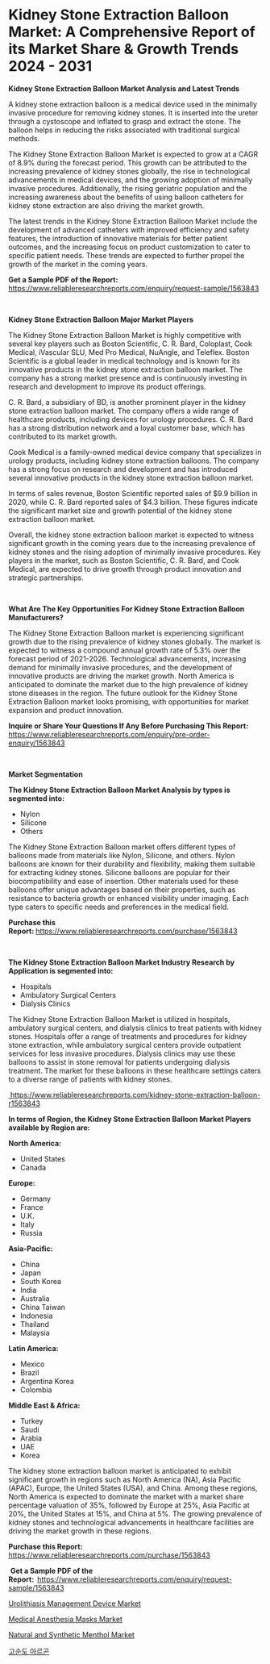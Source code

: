 <p><h1>Kidney Stone Extraction Balloon Market: A Comprehensive Report of its Market Share & Growth Trends 2024 - 2031</h1></p><p><strong>Kidney Stone Extraction Balloon Market Analysis and Latest Trends</strong></p>
<p><p>A kidney stone extraction balloon is a medical device used in the minimally invasive procedure for removing kidney stones. It is inserted into the ureter through a cystoscope and inflated to grasp and extract the stone. The balloon helps in reducing the risks associated with traditional surgical methods.</p><p>The Kidney Stone Extraction Balloon Market is expected to grow at a CAGR of 8.9% during the forecast period. This growth can be attributed to the increasing prevalence of kidney stones globally, the rise in technological advancements in medical devices, and the growing adoption of minimally invasive procedures. Additionally, the rising geriatric population and the increasing awareness about the benefits of using balloon catheters for kidney stone extraction are also driving the market growth.</p><p>The latest trends in the Kidney Stone Extraction Balloon Market include the development of advanced catheters with improved efficiency and safety features, the introduction of innovative materials for better patient outcomes, and the increasing focus on product customization to cater to specific patient needs. These trends are expected to further propel the growth of the market in the coming years.</p></p>
<p><strong>Get a Sample PDF of the Report:&nbsp;</strong> <a href="https://www.reliableresearchreports.com/enquiry/request-sample/1563843">https://www.reliableresearchreports.com/enquiry/request-sample/1563843</a></p>
<p>&nbsp;</p>
<p><strong>Kidney Stone Extraction Balloon Major Market Players</strong></p>
<p><p>The Kidney Stone Extraction Balloon Market is highly competitive with several key players such as Boston Scientific, C. R. Bard, Coloplast, Cook Medical, iVascular SLU, Med Pro Medical, NuAngle, and Teleflex. Boston Scientific is a global leader in medical technology and is known for its innovative products in the kidney stone extraction balloon market. The company has a strong market presence and is continuously investing in research and development to improve its product offerings.</p><p>C. R. Bard, a subsidiary of BD, is another prominent player in the kidney stone extraction balloon market. The company offers a wide range of healthcare products, including devices for urology procedures. C. R. Bard has a strong distribution network and a loyal customer base, which has contributed to its market growth.</p><p>Cook Medical is a family-owned medical device company that specializes in urology products, including kidney stone extraction balloons. The company has a strong focus on research and development and has introduced several innovative products in the kidney stone extraction balloon market.</p><p>In terms of sales revenue, Boston Scientific reported sales of $9.9 billion in 2020, while C. R. Bard reported sales of $4.3 billion. These figures indicate the significant market size and growth potential of the kidney stone extraction balloon market.</p><p>Overall, the kidney stone extraction balloon market is expected to witness significant growth in the coming years due to the increasing prevalence of kidney stones and the rising adoption of minimally invasive procedures. Key players in the market, such as Boston Scientific, C. R. Bard, and Cook Medical, are expected to drive growth through product innovation and strategic partnerships.</p></p>
<p>&nbsp;</p>
<p><strong>What Are The Key Opportunities For Kidney Stone Extraction Balloon Manufacturers?</strong></p>
<p><p>The Kidney Stone Extraction Balloon market is experiencing significant growth due to the rising prevalence of kidney stones globally. The market is expected to witness a compound annual growth rate of 5.3% over the forecast period of 2021-2026. Technological advancements, increasing demand for minimally invasive procedures, and the development of innovative products are driving the market growth. North America is anticipated to dominate the market due to the high prevalence of kidney stone diseases in the region. The future outlook for the Kidney Stone Extraction Balloon market looks promising, with opportunities for market expansion and product innovation.</p></p>
<p><strong>Inquire or Share Your Questions If Any Before Purchasing This Report:</strong> <a href="https://www.reliableresearchreports.com/enquiry/pre-order-enquiry/1563843">https://www.reliableresearchreports.com/enquiry/pre-order-enquiry/1563843</a></p>
<p>&nbsp;</p>
<p><strong>Market Segmentation</strong></p>
<p><strong>The Kidney Stone Extraction Balloon Market Analysis by types is segmented into:</strong></p>
<p><ul><li>Nylon</li><li>Silicone</li><li>Others</li></ul></p>
<p><p>The Kidney Stone Extraction Balloon market offers different types of balloons made from materials like Nylon, Silicone, and others. Nylon balloons are known for their durability and flexibility, making them suitable for extracting kidney stones. Silicone balloons are popular for their biocompatibility and ease of insertion. Other materials used for these balloons offer unique advantages based on their properties, such as resistance to bacteria growth or enhanced visibility under imaging. Each type caters to specific needs and preferences in the medical field.</p></p>
<p><strong>Purchase this Report:&nbsp;</strong><a href="https://www.reliableresearchreports.com/purchase/1563843">https://www.reliableresearchreports.com/purchase/1563843</a></p>
<p>&nbsp;</p>
<p><strong>The Kidney Stone Extraction Balloon Market Industry Research by Application is segmented into:</strong></p>
<p><ul><li>Hospitals</li><li>Ambulatory Surgical Centers</li><li>Dialysis Clinics</li></ul></p>
<p><p>The Kidney Stone Extraction Balloon Market is utilized in hospitals, ambulatory surgical centers, and dialysis clinics to treat patients with kidney stones. Hospitals offer a range of treatments and procedures for kidney stone extraction, while ambulatory surgical centers provide outpatient services for less invasive procedures. Dialysis clinics may use these balloons to assist in stone removal for patients undergoing dialysis treatment. The market for these balloons in these healthcare settings caters to a diverse range of patients with kidney stones.</p></p>
<p><a href="https://www.reliableresearchreports.com/kidney-stone-extraction-balloon-r1563843">&nbsp;https://www.reliableresearchreports.com/kidney-stone-extraction-balloon-r1563843</a></p>
<p><strong>In terms of Region, the Kidney Stone Extraction Balloon Market Players available by Region are:</strong></p>
<p>
    <p> <strong> North America: </strong>
        <ul>
            <li>United States</li>
            <li>Canada</li>
        </ul>
        </p> 
    <p> <strong> Europe: </strong>
        <ul>
            <li>Germany</li>
            <li>France</li>
            <li>U.K.</li>
            <li>Italy</li>
            <li>Russia</li>
        </ul>
        </p> 
    <p> <strong> Asia-Pacific: </strong>
        <ul>
            <li>China</li>
            <li>Japan</li>
            <li>South Korea</li>
            <li>India</li>
            <li>Australia</li>
            <li>China Taiwan</li>
            <li>Indonesia</li>
            <li>Thailand</li>
            <li>Malaysia</li>
        </ul>
        </p> 
    <p> <strong> Latin America: </strong>
        <ul>
            <li>Mexico</li>
            <li>Brazil</li>
            <li>Argentina Korea</li>
            <li>Colombia</li>
        </ul>
        </p> 
    <p> <strong> Middle East & Africa: </strong>
        <ul>
            <li>Turkey</li>
            <li>Saudi</li>
            <li>Arabia</li>
            <li>UAE</li>
            <li>Korea</li>
        </ul>
    </p>
    </p>
<p><p>The kidney stone extraction balloon market is anticipated to exhibit significant growth in regions such as North America (NA), Asia Pacific (APAC), Europe, the United States (USA), and China. Among these regions, North America is expected to dominate the market with a market share percentage valuation of 35%, followed by Europe at 25%, Asia Pacific at 20%, the United States at 15%, and China at 5%. The growing prevalence of kidney stones and technological advancements in healthcare facilities are driving the market growth in these regions.</p></p>
<p><strong>Purchase this Report: </strong><a href="https://www.reliableresearchreports.com/purchase/1563843">https://www.reliableresearchreports.com/purchase/1563843</a></p>
<p>&nbsp;<strong>Get a Sample PDF of the Report:&nbsp;&nbsp;</strong><a href="https://www.reliableresearchreports.com/enquiry/request-sample/1563843">https://www.reliableresearchreports.com/enquiry/request-sample/1563843</a></p>
<p><strong></strong></p>
<p><p><a href="https://github.com/kosella/Market-Research-Report-List-3/blob/main/urolithiasis-management-device-market.md">Urolithiasis Management Device Market</a></p><p><a href="https://github.com/kufem1/Market-Research-Report-List-2/blob/main/medical-anesthesia-masks-market.md">Medical Anesthesia Masks Market</a></p><p><a href="https://issuu.com/reportprime-2/docs/natural-and-synthetic-menthol-market-size-2030.ppt">Natural and Synthetic Menthol Market</a></p><p><a href="https://github.com/chupp85/Market-Research-Report-List-1/blob/main/808754946423.md">고순도 아르곤</a></p></p>